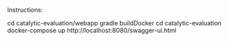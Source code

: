 Instructions:


cd catalytic-evaluation/webapp
gradle buildDocker 
cd catalytic-evaluation
docker-compose up
http://localhost:8080/swagger-ui.html